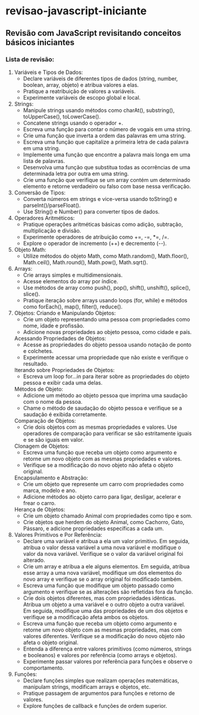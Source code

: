 # revisao-javascript-iniciante
## Revisão com JavaScript revisitando conceitos básicos iniciantes

### Lista de revisão:

<ol>
  <li>Variáveis e Tipos de Dados:
    <ul>
      <li>Declare variáveis de diferentes tipos de dados (string, number, boolean, array, objeto) e atribua valores a elas.
      <li>Pratique a reatribuição de valores a variáveis.
      <li>Experimente variáveis de escopo global e local.
    </ul>

  <li>Strings:
    <ul>
      <li>Manipule strings usando métodos como charAt(), substring(), toUpperCase(), toLowerCase().
      <li>Concatene strings usando o operador +.
      <li>Escreva uma função para contar o número de vogais em uma string.
      <li>Crie uma função que inverta a ordem das palavras em uma string.
      <li>Escreva uma função que capitalize a primeira letra de cada palavra em uma string.
      <li>Implemente uma função que encontre a palavra mais longa em uma lista de palavras. 
      <li>Desenvolva uma função que substitua todas as ocorrências de uma determinada letra por outra em uma string.
      <li>Crie uma função que verifique se um array contém um determinado elemento e retorne verdadeiro ou falso com base nessa verificação.
    </ul>
    
  <li>Conversão de Tipos:
    <ul>
      <li>Converta números em strings e vice-versa usando toString() e parseInt()/parseFloat().
      <li>Use String() e Number() para converter tipos de dados.
    </ul>

  <li>Operadores Aritméticos:
    <ul>
      <li>Pratique operações aritméticas básicas como adição, subtração, multiplicação e divisão.
      <li>Experimente operadores de atribuição como +=, -=, *=, /=.
      <li>Explore o operador de incremento (++) e decremento (--).
    </ul>
    
  <li>Objeto Math:
    <ul>
      <li>Utilize métodos do objeto Math, como Math.random(), Math.floor(), Math.ceil(), Math.round(), Math.pow(), Math.sqrt().
    </ul>

  <li>Arrays:
    <ul> 
        <li>Crie arrays simples e multidimensionais.
        <li>Acesse elementos do array por índice.
        <li>Use métodos de array como push(), pop(), shift(), unshift(), splice(), slice().
        <li>Pratique iteração sobre arrays usando loops (for, while) e métodos como forEach(), map(), filter(), reduce().
    </ul>

  <li>Objetos:
      Criando e Manipulando Objetos:
          <ul>
              <li>Crie um objeto representando uma pessoa com propriedades como nome, idade e profissão.</li>
              <li>Adicione novas propriedades ao objeto pessoa, como cidade e país.</li>
          </ul>
      Acessando Propriedades de Objetos:
          <ul>
              <li>Acesse as propriedades do objeto pessoa usando notação de ponto e colchetes.</li>
              <li>Experimente acessar uma propriedade que não existe e verifique o resultado.</li>
          </ul>
      Iterando sobre Propriedades de Objetos:
          <ul>
              <li>Escreva um loop for...in para iterar sobre as propriedades do objeto pessoa e exibir cada uma delas.</li>
          </ul>
      Métodos de Objeto:
          <ul>
              <li>Adicione um método ao objeto pessoa que imprima uma saudação com o nome da pessoa.</li>
              <li>Chame o método de saudação do objeto pessoa e verifique se a saudação é exibida corretamente.</li>
          </ul>
      Comparação de Objetos:
          <ul>
              <li>Crie dois objetos com as mesmas propriedades e valores. Use operadores de comparação para verificar se são estritamente iguais e se são iguais em valor.</li>
          </ul>
      Clonagem de Objetos:
          <ul>
              <li>Escreva uma função que receba um objeto como argumento e retorne um novo objeto com as mesmas propriedades e valores.</li>
              <li>Verifique se a modificação do novo objeto não afeta o objeto original.</li>
          </ul>
      Encapsulamento e Abstração:
          <ul>
              <li>Crie um objeto que represente um carro com propriedades como marca, modelo e ano.</li>
              <li>Adicione métodos ao objeto carro para ligar, desligar, acelerar e frear o carro.</li>
          </ul>
      Herança de Objetos:
          <ul>
              <li>Crie um objeto chamado Animal com propriedades como tipo e som.</li>
              <li>Crie objetos que herdem do objeto Animal, como Cachorro, Gato, Pássaro, e adicione propriedades específicas a cada um.</li>
          </ul>
      
  <li>Valores Primitivos e Por Referência:
    <ul>
      <li>Declare uma variável e atribua a ela um valor primitivo. Em seguida, atribua o valor dessa variável a uma nova variável e modifique o valor da nova variável. Verifique se o valor da variável original foi alterado.
      <li>Crie um array e atribua a ele alguns elementos. Em seguida, atribua esse array a uma nova variável, modifique um dos elementos do novo array e verifique se o array original foi modificado também.
      <li>Escreva uma função que modifique um objeto passado como argumento e verifique se as alterações são refletidas fora da função.
      <li>Crie dois objetos diferentes, mas com propriedades idênticas. Atribua um objeto a uma variável e o outro objeto a outra variável. Em seguida, modifique uma das propriedades de um dos objetos e verifique se a modificação afeta ambos os objetos.
      <li>Escreva uma função que receba um objeto como argumento e retorne um novo objeto com as mesmas propriedades, mas com valores diferentes. Verifique se a modificação do novo objeto não afeta o objeto original.
      <li>Entenda a diferença entre valores primitivos (como números, strings e booleanos) e valores por referência (como arrays e objetos).
      <li>Experimente passar valores por referência para funções e observe o comportamento.
    </ul>
        
  <li>Funções:
      <ul>
        <li>Declare funções simples que realizam operações matemáticas, manipulam strings, modificam arrays e objetos, etc.
        <li>Pratique passagem de argumentos para funções e retorno de valores.
        <li>Explore funções de callback e funções de ordem superior.
      </ul>
</ol>
